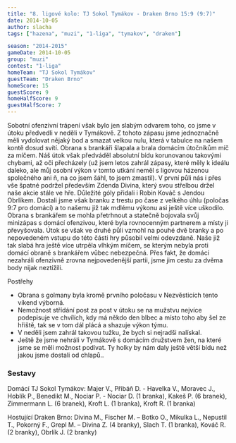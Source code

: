 ```yaml
---
title: "8. ligové kolo: TJ Sokol Tymákov - Draken Brno 15:9 (9:7)"
date: 2014-10-05
author: slacha
tags: ["hazena", "muzi", "1-liga", "tymakov", "draken"]

season: "2014-2015"
gameDate: 2014-10-05
group: "muzi"
contest: "1-liga"
homeTeam: "TJ Sokol Tymákov"
guestTeam: "Draken Brno"
homeScore: 15
guestScore: 9
homeHalfScore: 9
guestHalfScore: 7
---
```


Sobotní ofenzivní trápení však bylo jen slabým odvarem toho, co jsme v útoku předvedli v neděli v Tymákově. Z tohoto zápasu jsme jednoznačně měli vydolovat nějaký bod a smazat velkou nulu, která v tabulce na našem kontě dosud svítí. Obrana s brankáři šlapala a brala domácím útočníkům míč za míčem. Náš útok však předváděl absolutní bídu korunovanou takovými chybami, až oči přecházely (už jsem letos zahrál zápasy, které měly k ideálu daleko, ale můj osobní výkon v tomto utkání neměl s ligovou házenou společného ani ň, na co jsem šáhl, to jsem zmastil). V první půli nás i přes vše špatné podržel především Zdenda Divina, který svou střelbou držel naše akcie stále ve hře. Důležité góly přidali i Robin Kováč s Jendou Obrlíkem. Dostali jsme však branku z trestu po čase z velkého úhlu (poločas 9:7 pro domácí) a to našemu již tak mdlému výkonu asi ještě více uškodilo. Obrana s brankářem se mohla přetrhnout a statečně bojovala svůj minizápas s domácí ofenzivou, které byla rovnocenným partnerem a místy ji převyšovala. Útok se však ve druhé půli vzmohl na pouhé dvě branky a po nepovedeném vstupu do této části hry působil velmi odevzdaně. Naše již tak slabá hra ještě více utrpěla vlhkým míčem, se kterým nebyla proti domácí obraně s brankářem vůbec nebezpečná. Přes fakt, že domácí nezahráli ofenzivně zrovna nejpovedenější partii, jsme jim cestu za dvěma body nijak neztížili.
 
Postřehy
* Obrana s golmany byla kromě prvního poločasu v Nezvěsticích tento víkend výborná.
* Nemožnost střídání post za post v útoku se na mužstvu nejvíce podepisuje ve chvílích, kdy má někdo den blbec a místo toho aby šel ze hřiště, tak se v tom dál plácá a shazuje výkon týmu.
* V neděli jsem zahrál takovou tužku, že bych si nejradši nalískal.
* Ještě že jsme nehráli v Tymákově s domácím družstvem žen, na které jsme se měli možnost podívat. Ty holky by nám daly ještě větší bídu než jakou jsme dostali od chlapů..

### Sestavy

Domácí TJ Sokol Tymákov: Majer V., Přibáň D. - Havelka V., Moravec J., Hoblík P., Benedikt M., Nociar P. - Nociar D. (1 branka), Kakeš P. (6 branek), Zimmermann L. (6 branek), Kroft L. (1 branka), Kroft R. (1 branka)

Hostující Draken Brno: Divina M., Fischer M. – Botko O., Mikulka L., Nepustil T., Pokorný F., Grepl M. – Divina Z. (4 branky), Slach T. (1 branka), Kováč R. (2 branky), Obrlík J. (2 branky)